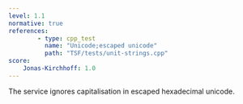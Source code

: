 ```yaml
---
level: 1.1
normative: true
references:
        - type: cpp_test
          name: "Unicode;escaped unicode"
          path: "TSF/tests/unit-strings.cpp"
score:
    Jonas-Kirchhoff: 1.0
---
```


The service ignores capitalisation in escaped hexadecimal unicode.